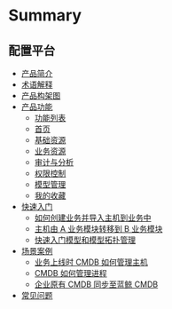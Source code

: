 # Summary

## 配置平台

* [产品简介](产品简介/README.md)
* [术语解释](术语解释/glossary.md)
* [产品构架图](产品架构图/Architecture.md)
* [产品功能]()
    * [功能列表](产品功能/Function_list.md)
    * [首页](产品功能/Home.md)
    * [基础资源](产品功能/Resource.md)
    * [业务资源](产品功能/BuzResource.md)
    * [审计与分析](产品功能/OperationAnalysis.md)
    * [权限控制](产品功能/PermissionsControl.md)
    * [模型管理](产品功能/ModelManagement.md)  
    * [我的收藏](产品功能/Collection.md)
* [快速入门]()
    * [如何创建业务并导入主机到业务中](快速入门/case1.md)
    * [主机由 A 业务模块转移到 B 业务模块](快速入门/case2.md)
    * [快速入门模型和模型拓扑管理](快速入门/case3.md)
* [场景案例]()
    * [业务上线时 CMDB 如何管理主机](5.1/bk_solutions/CD/CMDB/CMDB_management_hosts.md)
    * [CMDB 如何管理进程](5.1/bk_solutions/CD/CMDB/CMDB_management_process.md)
    * [企业原有 CMDB 同步至蓝鲸 CMDB](5.1/bk_solutions/CD/CMDB/CMDB_integration.md)
* [常见问题](常见问题/FAQ.md)
